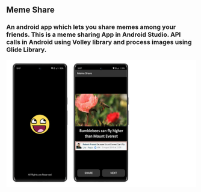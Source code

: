 ## Meme Share
### An android app which lets you share memes among your friends. This is a meme sharing App in Android Studio. API calls in Android using Volley library and process images using Glide Library.
![](./readme/image1.png)